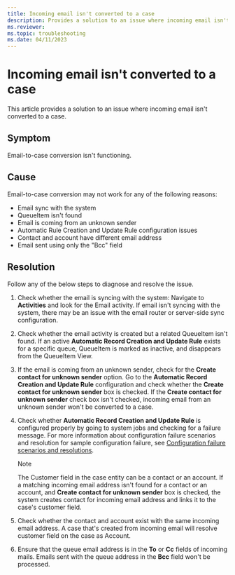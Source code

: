 ```yaml
---
title: Incoming email isn't converted to a case
description: Provides a solution to an issue where incoming email isn't converted to a case in Dynamics 365 Customer Service.
ms.reviewer: 
ms.topic: troubleshooting
ms.date: 04/11/2023
---
```


# Incoming email isn't converted to a case

This article provides a solution to an issue where incoming email isn't converted to a case.

## Symptom

Email-to-case conversion isn't functioning.

## Cause

Email-to-case conversion may not work for any of the following reasons:
- Email sync with the system
- QueueItem isn't found
- Email is coming from an unknown sender
- Automatic Rule Creation and Update Rule configuration issues
- Contact and account have different email address
- Email sent using only the "Bcc" field

## Resolution

Follow any of the below steps to diagnose and resolve the issue.

1. Check whether the email is syncing with the system: Navigate to **Activities** and look for the Email activity. If email isn't syncing with the system, there may be an issue with the email router or server-side sync configuration.
1. Check whether the email activity is created but a related QueueItem isn't found. If an active **Automatic Record Creation and Update Rule** exists for a specific queue, QueueItem is marked as inactive, and disappears from the QueueItem View.
1. If the email is coming from an unknown sender, check for the **Create contact for unknown sender** option. Go to the **Automatic Record Creation and Update Rule** configuration and check whether the **Create contact for unknown sender** box is checked. If the **Create contact for unknown sender** check box isn't checked, incoming email from an unknown sender won't be converted to a case.
1. Check whether **Automatic Record Creation and Update Rule** is configured properly by going to system jobs and checking for a failure message. For more information about configuration failure scenarios and resolution for sample configuration failure, see [Configuration failure scenarios and resolutions](#troubleshoot-error-messages).

   > [!NOTE]
   > The Customer field in the case entity can be a contact or an account. If a matching incoming email address isn't found for a contact or an account, and **Create contact for unknown sender** box is checked, the system creates contact for incoming email address and links it to the case's customer field.

1. Check whether the contact and account exist with the same incoming email address. A case that's created from incoming email will resolve customer field on the case as Account.

1. Ensure that the queue email address is in the **To** or **Cc** fields of incoming mails. Emails sent with the queue address in the **Bcc** field won't be processed.
